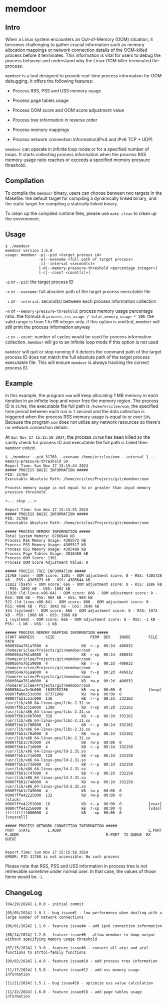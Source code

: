 # memdoor

## Intro

When a Linux system encounters an Out-of-Memory (OOM) situation, it becomes challenging to gather crucial information such as memory allocation mappings or network connection details of the OOM-killed process before it terminates. This information is vital for users to debug the process behavior and understand why the Linux OOM killer terminated the process.

`memdoor` is a tool designed to provide real-time process information for OOM debugging. It offers the following features:

* Process RSS, PSS and USS memory usage

* Process page tables usage

* Process OOM score and OOM score adjustment value

* Process tree information in reverse order

* Process memory mappings

* Process network connection information(IPv4 and IPv6 TCP + UDP)

`memdoor` can operate in infinite loop mode or for a specified number of loops. It starts collecting process information when the process RSS memory usage ratio reaches or exceeds a specified memory pressure threshold.

## Compilation

To compile the `memdoor` binary, users can choose between two targets in the Makefile: the default target for compiling a dynamically linked binary, and the static target for compiling a statically linked binary.

To clean up the compiled runtime files, please use `make clean` to clean up the environment.

## Usage

```
$ ./memdoor 
memdoor version 1.6.0
usage: memdoor -p|--pid <target process id>
               -e|--exename <full path of target process>
               -i|--interval <second(s)>
               [-m|--memory-pressure-threshold <percentage integer>]
               [-c|--count <count(s)>]
```

`-p` or `--pid`: the target process ID

`-e` or `--exename`: full absolute path of the target process executable file

`-i` or `--interval`: second(s) between each process information collection

`-m` or `--memory-pressure-threshold`: process memory usage percentage ratio. the formula is `process_rss_usage / total_memory_usage * 100`. the valid range is from 1 to 99 integer only. if this option is omitted, `memdoor` will still print the process information anyway

`-c` or `--count`: number of cycles would be used for process information collection. `memdoor` will go to an infinite loop mode if this option is not used

`memdoor` will quit or stop running if it detects the command path of the target process ID does not match the full absolute path of the target process executable file. This will ensure `memdoor` is always tracking the correct process ID.

## Example

In this example, the program `oom` will keep allocating 1 MB memory in each iteration in an infinite loop and never free the memory region. The process ID is `31768`, the executable file full path is `/home/ericlee/oom`, the specified time period between each run is `1` second and the data collection is triggered when the process RSS memory usage is equal to or over `50%`. Because the program `oom` does not utilize any network resources so there's no network connection details.

At `Sun Nov 17 15:15:58 2024`, the process `31768` has been killed so the sanity check for process ID and executable file full path is failed then `memdoor` exited.

```
$ ./memdoor --pid 31768 --exename /home/ericlee/oom --interval 1 --memory-pressure-threshold 50
Report Time: Sun Nov 17 15:15:44 2024
##### PROCESS BASIC INFORMATION #####
PID: 31768
Executable Absolute Path: /home/ericlee/Projects/git/memdoor/oom

Process memory usage is not equal to or greater than input memory pressure threshold

<... skip ...>

Report Time: Sun Nov 17 15:15:55 2024
##### PROCESS BASIC INFORMATION #####
PID: 31768
Executable Absolute Path: /home/ericlee/Projects/git/memdoor/oom

##### PROCESS MEMORY INFORMATION #####
Total System Memory: 6786948 kB
Process RSS Memory Usage: 4305572 kB
Process PSS Memory Usage: 4305517 kB
Process USS Memory Usage: 4305488 kB
Process Page Tables Usage: 2016460 kB
Process OOM Score: 1301
Process OOM Score Adjustment Value: 0

##### PROCESS TREE INFORMATION #####
31768 (oom) - OOM score: 1301 - OOM adjustment score: 0 - RSS: 4305728 kB - PSS: 4305673 kB - USS: 4305644 kB
11922 (bash) - OOM score: 666 - OOM adjustment score: 0 - RSS: 1896 kB - PSS: 1892 kB - USS: 1892 kB
11920 (ld-linux-x86-64) - OOM score: 666 - OOM adjustment score: 0 - RSS: 988 kB - PSS: 984 kB - USS: 984 kB
521 (ld-linux-x86-64) - OOM score: 666 - OOM adjustment score: 0 - RSS: 4048 kB - PSS: 3842 kB - USS: 3640 kB
154 (systemd) - OOM score: 666 - OOM adjustment score: 0 - RSS: 1972 kB - PSS: 1968 kB - USS: 1968 kB
1 (systemd) - OOM score: 666 - OOM adjustment score: 0 - RSS: -1 kB - PSS: -1 kB - USS: -1 kB

##### PROCESS MEMORY MAPPING INFORMATION #####
START ADDRESS     SIZE                PERM  DEV    INODE        FILE PATH
0000564a761a7000  4               kB  r--p  00:2d  406032       /home/ericlee/Projects/git/memdoor/oom
0000564a761a8000  4               kB  r-xp  00:2d  406032       /home/ericlee/Projects/git/memdoor/oom
0000564a761a9000  4               kB  r--p  00:2d  406032       /home/ericlee/Projects/git/memdoor/oom
0000564a761aa000  4               kB  r--p  00:2d  406032       /home/ericlee/Projects/git/memdoor/oom
0000564a761ab000  4               kB  rw-p  00:2d  406032       /home/ericlee/Projects/git/memdoor/oom
0000564aa3e3b000  1035252280      kB  rw-p  00:00  0            [heap]
00007fab0c53c000  67371008        kB  rw-p  00:00  0            
00007fbb1c53c000  136             kB  r--p  00:2d  332162       /usr/lib/x86_64-linux-gnu/libc-2.31.so
00007fbb1c55e000  1380            kB  r-xp  00:2d  332162       /usr/lib/x86_64-linux-gnu/libc-2.31.so
00007fbb1c6b7000  316             kB  r--p  00:2d  332162       /usr/lib/x86_64-linux-gnu/libc-2.31.so
00007fbb1c706000  16              kB  r--p  00:2d  332162       /usr/lib/x86_64-linux-gnu/libc-2.31.so
00007fbb1c70a000  8               kB  rw-p  00:2d  332162       /usr/lib/x86_64-linux-gnu/libc-2.31.so
00007fbb1c70c000  24              kB  rw-p  00:00  0            
00007fbb1c71d000  4               kB  r--p  00:2d  332158       /usr/lib/x86_64-linux-gnu/ld-2.31.so
00007fbb1c71e000  128             kB  r-xp  00:2d  332158       /usr/lib/x86_64-linux-gnu/ld-2.31.so
00007fbb1c73e000  32              kB  r--p  00:2d  332158       /usr/lib/x86_64-linux-gnu/ld-2.31.so
00007fbb1c747000  4               kB  r--p  00:2d  332158       /usr/lib/x86_64-linux-gnu/ld-2.31.so
00007fbb1c748000  4               kB  rw-p  00:2d  332158       /usr/lib/x86_64-linux-gnu/ld-2.31.so
00007fbb1c749000  4               kB  rw-p  00:00  0            
00007ffe42225000  132             kB  rw-p  00:00  0            [stack]
00007ffe42252000  16              kB  r--p  00:00  0            [vvar]
00007ffe42256000  8               kB  r-xp  00:00  0            [vdso]
ffffffffff600000  4               kB  --xp  00:00  0            [vsyscall]

##### PROCESS NETWORK CONNECTION INFORMATION #####
PROT  STATE        L.ADDR                                       L.PORT  R.ADDR                                       R.PORT  TX QUEUE  RX QUEUE  


Report Time: Sun Nov 17 15:15:58 2024
ERROR: PID 31768 is not accessible: No such process
```

Please note that RSS, PSS and USS information in process tree is not retrievable sometime under normal user. In that case, the values of those items would be `-1`.

## ChangeLog

```
[04/29/2024] 1.0.0 - initial commit

[05/05/2024] 1.0.1 - bug issue#1 - low performance when dealing with a large number of network connections

[06/01/2024] 1.1.0 - fearure issue#4 - add ipv6 connection information

[06/14/2024] 1.2.0 - feature issue#6 - allow memdoor to dump output without specifying memory usage threshold

[07/15/2024] 1.3.0 - feature issue#8 - convert all atoi and atol functions to strtol-family functions

[09/02/2024] 1.4.0 - feature issue#10 - add process tree information

[11/17/2024] 1.5.0 - feature issue#12 - add uss memory usage information

[11/21/2024] 1.5.1 - bug issue#16 - optimize uss value calculation

[11/22/2024] 1.6.0 - feature issue#15 - add page tables usage information
```
